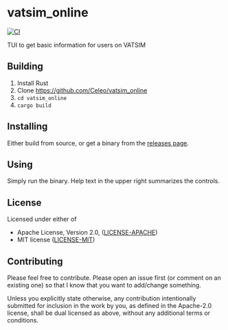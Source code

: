 # vatsim_online

[![CI](https://github.com/Celeo/vatsim_online/workflows/CI/badge.svg?branch=master)](https://github.com/celeo/vatsim_online/actions?query=workflow%3ACI)

TUI to get basic information for users on VATSIM

## Building

1. Install Rust
1. Clone <https://github.com/Celeo/vatsim_online>
1. `cd vatsim_online`
1. `cargo build`

## Installing

Either build from source, or get a binary from the [releases page](https://github.com/Celeo/vatsim_online/releases).

## Using

Simply run the binary. Help text in the upper right summarizes the controls.

## License

Licensed under either of

* Apache License, Version 2.0, ([LICENSE-APACHE](LICENSE-APACHE))
* MIT license ([LICENSE-MIT](LICENSE-MIT))

## Contributing

Please feel free to contribute. Please open an issue first (or comment on an existing one) so that I know that you want to add/change something.

Unless you explicitly state otherwise, any contribution intentionally submitted for inclusion in the work by you, as defined in the Apache-2.0 license,
shall be dual licensed as above, without any additional terms or conditions.
